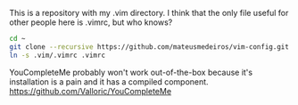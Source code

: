 This is a repository with my .vim directory. I think that the only file useful for other people here is .vimrc, but who knows?

```bash
cd ~
git clone --recursive https://github.com/mateusmedeiros/vim-config.git .vim
ln -s .vim/.vimrc .vimrc
```

YouCompleteMe probably won't work out-of-the-box because it's installation is a pain and it has a compiled component. https://github.com/Valloric/YouCompleteMe
